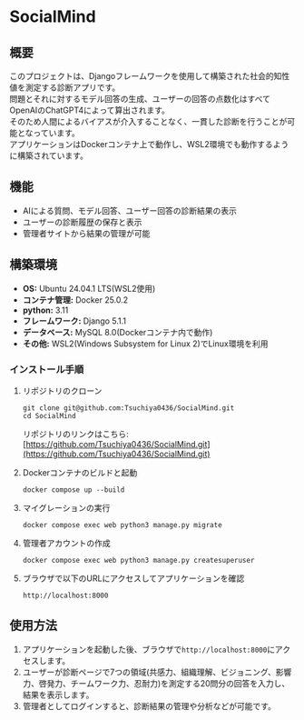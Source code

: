 # SocialMind

## 概要
このプロジェクトは、Djangoフレームワークを使用して構築された社会的知性値を測定する診断アプリです。  
問題とそれに対するモデル回答の生成、ユーザーの回答の点数化はすべてOpenAIのChatGPT4によって算出されます。  
そのため人間によるバイアスが介入することなく、一貫した診断を行うことが可能となっています。  
アプリケーションはDockerコンテナ上で動作し、WSL2環境でも動作するように構築されています。

## 機能
- AIによる質問、モデル回答、ユーザー回答の診断結果の表示
- ユーザーの診断履歴の保存と表示
- 管理者サイトから結果の管理が可能

## 構築環境
- **OS:** Ubuntu 24.04.1 LTS(WSL2使用)
- **コンテナ管理:** Docker 25.0.2
- **python:** 3.11
- **フレームワーク:** Django 5.1.1
- **データベース:** MySQL 8.0(Dockerコンテナ内で動作)
- **その他:** WSL2(Windows Subsystem for Linux 2)でLinux環境を利用

### インストール手順
1. リポジトリのクローン  
    ```
    git clone git@github.com:Tsuchiya0436/SocialMind.git
    cd SocialMind
    ```
    リポジトリのリンクはこちら: [https://github.com/Tsuchiya0436/SocialMind.git](https://github.com/Tsuchiya0436/SocialMind.git)

2. Dockerコンテナのビルドと起動  
    ```
    docker compose up --build
    ```
3. マイグレーションの実行
    ```
    docker compose exec web python3 manage.py migrate
    ```
4. 管理者アカウントの作成
    ```
    docker compose exec web python3 manage.py createsuperuser
    ```
5. ブラウザで以下のURLにアクセスしてアプリケーションを確認  
    ```
    http://localhost:8000
    ```
## 使用方法
1. アプリケーションを起動した後、ブラウザで`http://localhost:8000`にアクセスします。
2. ユーザーが診断ページで7つの領域(共感力、組織理解、ビジョニング、影響力、啓発力、チームワーク力、忍耐力)を測定する20問分の回答を入力し、結果を表示します。
3. 管理者としてログインすると、診断結果の管理や分析などが可能です。
